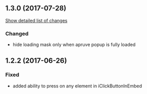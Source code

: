 ## 1.3.0 (2017-07-28)
[Show detailed list of changes](incompatibilities-1-3.md)
### Changed
- hide loading mask only when apruve popup is fully loaded
## 1.2.2 (2017-06-26)
### Fixed
- added ability to press on any element in iClickButtonInEmbed
